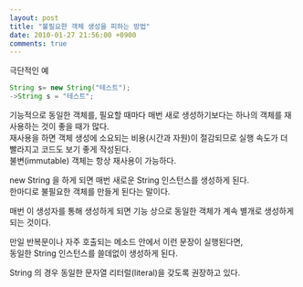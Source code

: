 ```yaml
---
layout: post
title: "불필요한 객체 생성을 피하는 방법"
date: 2010-01-27 21:56:00 +0900
comments: true
---
```


극단적인 예  
```java
String s= new String("테스트");
->String s = "테스트";
```

기능적으로 동일한 객체를, 필요할 때마다 매번 새로 생성하기보다는 하나의 객체를 재사용하는 것이 좋을 때가 많다.  
재사용을 하면 객체 생성에 소요되는 비용(시간과 자원)이 절감되므로 실행 속도가 더 빨라지고 코드도 보기 좋게 작성된다.  
불변(immutable) 객체는 항상 재사용이 가능하다.  

new String 을 하게 되면 매번 새로운 String 인스턴스를 생성하게 된다.  
한마디로 불필요한 객체를 만들게 된다는 말이다.  

매번 이 생성자를 통해 생성하게 되면 기능 상으로 동일한 객체가 계속 별개로 생성하게 되는 것이다.  

만일 반복문이나 자주 호출되는 메소드 안에서 이런 문장이 실행된다면,  
동일한 String 인스턴스를 쓸데없이 생성하게 된다.

String 의 경우 동일한 문자열 리터럴(literal)을 갖도록 권장하고 있다.
